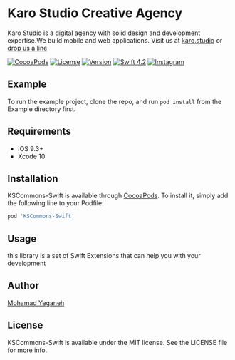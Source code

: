 # Karo Studio Creative Agency

Karo Studio is a digital agency with solid design and development expertise.We build mobile and web applications. Visit us at [karo.studio](https://karo.studio) or  [drop us a line](mailto:dev@karo.studio)

[![CocoaPods](https://img.shields.io/cocoapods/p/RAMAnimatedTabBarController.svg)](https://cocoapods.org/pods/KSCommons-Swift)
[![License](https://img.shields.io/badge/license-MIT-lightgrey.svg)](https://github.com/karostudio/KSCommons-Swift/blob/master/LICENSE)
[![Version](https://img.shields.io/cocoapods/v/KSCommons-Swift.svg?style=flat)](https://cocoapods.org/pods/KSCommons-Swift)
[![Swift 4.2](https://img.shields.io/badge/Swift-4.2-green.svg?style=flat)](https://developer.apple.com/swift/)
[![Instagram](https://img.shields.io/badge/Instagram-@KaroStudio-blue.svg?style=flat)](https://www.instagram.com/karo.studio/)


## Example

To run the example project, clone the repo, and run `pod install` from the Example directory first.

## Requirements

- iOS 9.3+
- Xcode 10

## Installation

KSCommons-Swift is available through [CocoaPods](https://cocoapods.org). To install
it, simply add the following line to your Podfile:

```ruby
pod 'KSCommons-Swift'
```
## Usage

this library is a set of Swift Extensions that can help you  with your development

## Author

[Mohamad Yeganeh](https://github.com/mohamadyeganeh76)

## License

KSCommons-Swift is available under the MIT license. See the LICENSE file for more info.
